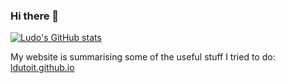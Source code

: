 ### Hi there 👋

[![Ludo's GitHub stats](https://github-readme-stats.vercel.app/api?username=ldutoit)](https://github.com/anuraghazra/github-readme-stats)

My website is summarising some of the useful stuff I tried to do: [ldutoit.github.io](https://ldutoit.github.io)
<!--
**ldutoit/ldutoit** is a ✨ _special_ ✨ repository because its `README.md` (this file) appears on your GitHub profile.

Here are some ideas to get you started:

- 🔭 I’m currently working on ...
- 🌱 I’m currently learning ...
- 👯 I’m looking to collaborate on ...
- 🤔 I’m looking for help with ...
- 💬 Ask me about ...
- 📫 How to reach me: ...
- 😄 Pronouns: ...
- ⚡ Fun fact: ...
-->

